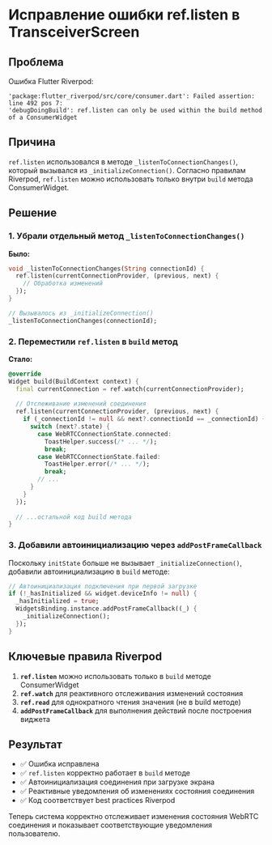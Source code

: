 # Исправление ошибки ref.listen в TransceiverScreen

## Проблема

Ошибка Flutter Riverpod:
```
'package:flutter_riverpod/src/core/consumer.dart': Failed assertion: line 492 pos 7: 
'debugDoingBuild': ref.listen can only be used within the build method of a ConsumerWidget
```

## Причина

`ref.listen` использовался в методе `_listenToConnectionChanges()`, который вызывался из `_initializeConnection()`. Согласно правилам Riverpod, `ref.listen` можно использовать только внутри `build` метода ConsumerWidget.

## Решение

### 1. Убрали отдельный метод `_listenToConnectionChanges()`

**Было:**
```dart
void _listenToConnectionChanges(String connectionId) {
  ref.listen(currentConnectionProvider, (previous, next) {
    // Обработка изменений
  });
}

// Вызывалось из _initializeConnection()
_listenToConnectionChanges(connectionId);
```

### 2. Переместили `ref.listen` в `build` метод

**Стало:**
```dart
@override
Widget build(BuildContext context) {
  final currentConnection = ref.watch(currentConnectionProvider);
  
  // Отслеживание изменений соединения
  ref.listen(currentConnectionProvider, (previous, next) {
    if (_connectionId != null && next?.connectionId == _connectionId) {
      switch (next?.state) {
        case WebRTCConnectionState.connected:
          ToastHelper.success(/* ... */);
          break;
        case WebRTCConnectionState.failed:
          ToastHelper.error(/* ... */);
          break;
        // ...
      }
    }
  });
  
  // ...остальной код build метода
}
```

### 3. Добавили автоинициализацию через `addPostFrameCallback`

Поскольку `initState` больше не вызывает `_initializeConnection()`, добавили автоинициализацию в `build` методе:

```dart
// Автоинициализация подключения при первой загрузке
if (!_hasInitialized && widget.deviceInfo != null) {
  _hasInitialized = true;
  WidgetsBinding.instance.addPostFrameCallback((_) {
    _initializeConnection();
  });
}
```

## Ключевые правила Riverpod

1. **`ref.listen`** можно использовать только в `build` методе ConsumerWidget
2. **`ref.watch`** для реактивного отслеживания изменений состояния  
3. **`ref.read`** для однократного чтения значения (не в build методе)
4. **`addPostFrameCallback`** для выполнения действий после построения виджета

## Результат

- ✅ Ошибка исправлена
- ✅ `ref.listen` корректно работает в `build` методе
- ✅ Автоинициализация соединения при загрузке экрана
- ✅ Реактивные уведомления об изменениях состояния соединения
- ✅ Код соответствует best practices Riverpod

Теперь система корректно отслеживает изменения состояния WebRTC соединения и показывает соответствующие уведомления пользователю.
